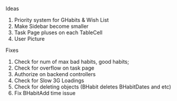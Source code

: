 Ideas

1. Priority system for GHabits & Wish List
2. Make Sidebar become smaller
3. Task Page pluses on each TableCell
4. User Picture

Fixes

1. Check for num of max bad habits, good habits;
2. Check for overflow on task page
3. Authorize on backend controllers
4. Check for Slow 3G Loadings
5. Check for deleting objects (BHabit deletes BHabitDates and etc)
6. Fix BHabitAdd time issue
